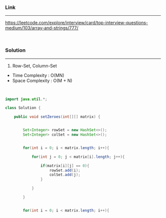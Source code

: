 ### Link
---
https://leetcode.com/explore/interview/card/top-interview-questions-medium/103/array-and-strings/777/

<br>

### Solution
---

1. Row-Set, Column-Set
  - Time Complexity : O(MN)
  - Space Complexity : O(M + N)

<br>

```java
import java.util.*;

class Solution {

    public void setZeroes(int[][] matrix) {


        Set<Integer> rowSet = new HashSet<>();
        Set<Integer> colSet = new HashSet<>();


        for(int i = 0; i < matrix.length; i++){

            for(int j = 0; j < matrix[i].length; j++){

                if(matrix[i][j] == 0){
                    rowSet.add(i);
                    colSet.add(j);
                }

            }

        }


        for(int i = 0; i < matrix.length; i++){

            for(int j = 0; j < matrix[i].length; j++){

                if(rowSet.contains(i) || colSet.contains(j)){
                    matrix[i][j] = 0;
                }

            }

        }


    }
}

```

<br>

2. Using 0 row, col as Flag
  - Time Complexity : O(MN)
  - Space Complexity : O(1)


<br>

``` java
import java.util.*;

class Solution {

    public void setZeroes(int[][] matrix) {

        Boolean isFirstColZero = false;
        int R = matrix.length;
        int C = matrix[0].length;

        for(int i = 0; i < R; i++){

            if(matrix[i][0] == 0) isFirstColZero = true;

            for(int j = 1; j < C; j++){

                if(matrix[i][j] == 0){
                    matrix[i][0] = 0;
                    matrix[0][j] = 0;
                }

            }

        }


         for(int i = 1; i < R; i++){

            for(int j = 1; j < C; j++){

                if(matrix[0][j] == 0 || matrix[i][0] == 0){
                    matrix[i][j] = 0;
                }

            }

        }

        if(matrix[0][0] == 0){
            for(int i = 0; i < C; i++) matrix[0][i] = 0;
        }


        if(isFirstColZero){

            for(int i = 0; i < R; i++){
                matrix[i][0] = 0;
            }


        }

    }
}
```
